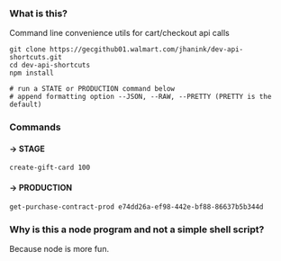 ### What is this?

Command line convenience utils for cart/checkout api calls

```
git clone https://gecgithub01.walmart.com/jhanink/dev-api-shortcuts.git
cd dev-api-shortcuts
npm install

# run a STATE or PRODUCTION command below
# append formatting option --JSON, --RAW, --PRETTY (PRETTY is the default)
```

### Commands

#### → STAGE

```
create-gift-card 100
``` 

#### → PRODUCTION

```
get-purchase-contract-prod e74dd26a-ef98-442e-bf88-86637b5b344d
```

### Why is this a node program and not a simple shell script?

Because node is more fun.
